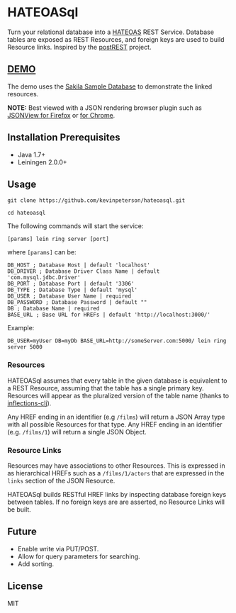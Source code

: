 # HATEOASql

Turn your relational database into a [HATEOAS](https://en.wikipedia.org/wiki/HATEOAS) REST Service. Database tables are exposed as REST Resources, and foreign keys are used to build Resource links. Inspired by the [postREST](https://github.com/begriffs/postgrest) project.

## [DEMO](https://hateoasql.herokuapp.com/)
The demo uses the [Sakila Sample Database](https://dev.mysql.com/doc/sakila/en/) to demonstrate the linked resources.

__NOTE:__ Best viewed with a JSON rendering browser plugin such as [JSONView for Firefox](https://addons.mozilla.org/en-us/firefox/addon/jsonview/) or [for Chrome](https://chrome.google.com/webstore/detail/chklaanhfefbnpoihckbnefhakgolnmc).

## Installation Prerequisites
* Java 1.7+
* Leiningen 2.0.0+

## Usage
```git clone https://github.com/kevinpeterson/hateoasql.git```

```cd hateoasql```

The following commands will start the service:

    [params] lein ring server [port]    
    
where ```[params]``` can be:
    
    DB_HOST ; Database Host | default 'localhost'
    DB_DRIVER ; Database Driver Class Name | default 'com.mysql.jdbc.Driver'
    DB_PORT ; Database Port | default '3306'
    DB_TYPE ; Database Type | default 'mysql'
    DB_USER ; Database User Name | required
    DB_PASSWORD ; Database Password | default ""
    DB ; Database Name | required
    BASE_URL ; Base URL for HREFs | default 'http://localhost:3000/'

Example:

    DB_USER=myUser DB=myDb BASE_URL=http://someServer.com:5000/ lein ring server 5000    
    
### Resources
HATEOASql assumes that every table in the given database is equivalent to a REST Resource, assuming that the table has a single primary key. Resources will appear as the pluralized version of the table name (thanks to [inflections-clj](https://github.com/r0man/inflections-clj])).

Any HREF ending in an identifier (e.g ```/films```) will return a JSON Array type with all possible Resources for that type. Any HREF ending in an identifier (e.g. ```/films/1```) will return a single JSON Object.

### Resource Links
Resources may have associations to other Resources. This is expressed in as hierarchical HREFs such as a ```/films/1/actors``` that are expressed in the ```links``` section of the JSON Resource.

HATEOASql builds RESTful HREF links by inspecting database foreign keys between tables. If no foreign keys are are asserted, no Resource Links will be built.

## Future
* Enable write via PUT/POST.
* Allow for query parameters for searching.
* Add sorting.
    
## License
MIT
